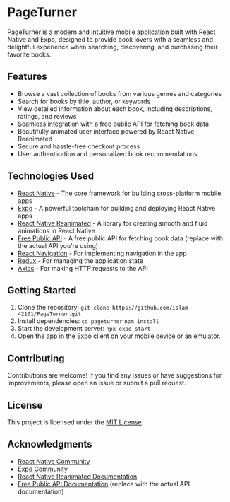 # PageTurner

PageTurner is a modern and intuitive mobile application built with React Native and Expo, designed to provide book lovers with a seamless and delightful experience when searching, discovering, and purchasing their favorite books.

## Features

- Browse a vast collection of books from various genres and categories
- Search for books by title, author, or keywords
- View detailed information about each book, including descriptions, ratings, and reviews
- Seamless integration with a free public API for fetching book data
- Beautifully animated user interface powered by React Native Reanimated
- Secure and hassle-free checkout process
- User authentication and personalized book recommendations

## Technologies Used

- [React Native](https://reactnative.dev/) - The core framework for building cross-platform mobile apps
- [Expo](https://expo.dev/) - A powerful toolchain for building and deploying React Native apps
- [React Native Reanimated](https://docs.swmansion.com/react-native-reanimated/) - A library for creating smooth and fluid animations in React Native
- [Free Public API](https://example.com/api) - A free public API for fetching book data (replace with the actual API you're using)
- [React Navigation](https://reactnavigation.org/) - For implementing navigation in the app
- [Redux](https://redux.js.org/) - For managing the application state
- [Axios](https://axios-http.com/) - For making HTTP requests to the API

## Getting Started

1. Clone the repository:
```git clone https://github.com/islam-42161/PageTurner.git```
2. Install dependencies:
```cd pageturner```
```npm install```
3. Start the development server:
```npx expo start```
4. Open the app in the Expo client on your mobile device or an emulator.

## Contributing

Contributions are welcome! If you find any issues or have suggestions for improvements, please open an issue or submit a pull request.

## License

This project is licensed under the [MIT License](LICENSE).

## Acknowledgments

- [React Native Community](https://reactnative.community/)
- [Expo Community](https://expo.dev/community)
- [React Native Reanimated Documentation](https://docs.swmansion.com/react-native-reanimated/)
- [Free Public API Documentation](https://example.com/api/docs) (replace with the actual API documentation)